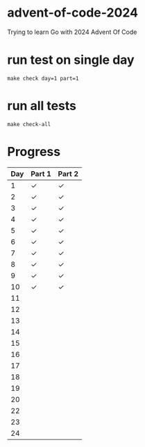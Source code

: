 # advent-of-code-2024

Trying to learn Go with 2024 Advent Of Code

# run test on single day

`make check day=1 part=1`

# run all tests

`make check-all`

# Progress

 Day | Part 1  | Part 2  
:----|:--------|:--------
 1   | &check; | &check; 
 2   | &check; | &check; 
 3   | &check; | &check; 
 4   | &check; | &check; 
 5   | &check; | &check; 
 6   | &check; | &check; 
 7   | &check; | &check; 
 8   | &check; | &check; 
 9   | &check; | &check; 
 10  | &check; | &check; 
 11  |         |
 12  |         |
 13  |         |
 14  |         |
 15  |         |
 16  |         |
 17  |         |
 18  |         |
 19  |         |
 20  |         |
 22  |         |
 23  |         |
 24  |         |  


